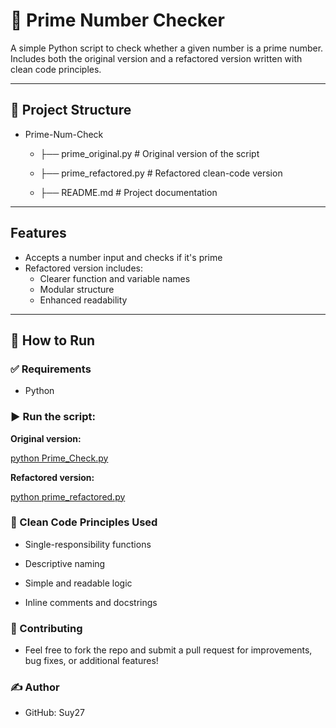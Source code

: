 # 🔢 Prime Number Checker

A simple Python script to check whether a given number is a prime number.  
Includes both the original version and a refactored version written with clean code principles.

---

## 📁 Project Structure
 - Prime-Num-Check

    -   ├── prime_original.py # Original version of the script

    -  ├── prime_refactored.py # Refactored clean-code version

    - ├── README.md # Project documentation

  
---

##  Features

- Accepts a number input and checks if it's prime
- Refactored version includes:
  - Clearer function and variable names
  - Modular structure
  - Enhanced readability

---

## 🧪 How to Run

### ✅ Requirements
- Python 

### ▶️ Run the script:

**Original version:**

[python Prime_Check.py](https://github.com/Suy27/Prime-Num-Check/blob/main/Prime_Check.py)

**Refactored version:**

[python prime_refactored.py](https://github.com/Suy27/Prime-Num-Check/blob/refactor/clean-code/prime_refactored.py)

### 🧼 Clean Code Principles Used

   - Single-responsibility functions

   - Descriptive naming

   - Simple and readable logic

   - Inline comments and docstrings

### 🤝 Contributing
  - Feel free to fork the repo and submit a pull request for improvements, bug fixes, or additional features!
### ✍️ Author
  - GitHub: Suy27
